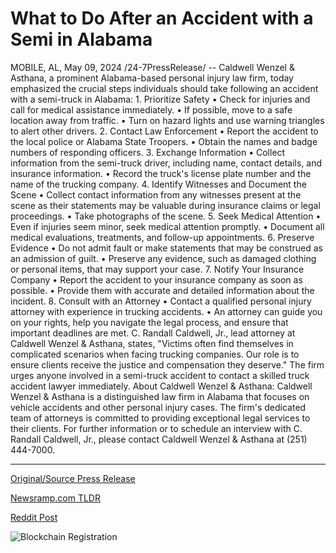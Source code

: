 # What to Do After an Accident with a Semi in Alabama

MOBILE, AL, May 09, 2024 /24-7PressRelease/ -- Caldwell Wenzel & Asthana, a prominent Alabama-based personal injury law firm, today emphasized the crucial steps individuals should take following an accident with a semi-truck in Alabama:  1. Prioritize Safety •	Check for injuries and call for medical assistance immediately. •	If possible, move to a safe location away from traffic. •	Turn on hazard lights and use warning triangles to alert other drivers.  2. Contact Law Enforcement •	Report the accident to the local police or Alabama State Troopers. •	Obtain the names and badge numbers of responding officers.  3. Exchange Information •	Collect information from the semi-truck driver, including name, contact details, and insurance information. •	Record the truck's license plate number and the name of the trucking company.  4. Identify Witnesses and Document the Scene •	Collect contact information from any witnesses present at the scene as their statements may be valuable during insurance claims or legal proceedings. •	Take photographs of the scene.  5. Seek Medical Attention •	Even if injuries seem minor, seek medical attention promptly. •	Document all medical evaluations, treatments, and follow-up appointments.  6. Preserve Evidence •	Do not admit fault or make statements that may be construed as an admission of guilt. •	Preserve any evidence, such as damaged clothing or personal items, that may support your case.  7. Notify Your Insurance Company •	Report the accident to your insurance company as soon as possible. •	Provide them with accurate and detailed information about the incident.  8. Consult with an Attorney •	Contact a qualified personal injury attorney with experience in trucking accidents. •	An attorney can guide you on your rights, help you navigate the legal process, and ensure that important deadlines are met.  C. Randall Caldwell, Jr., lead attorney at Caldwell Wenzel & Asthana, states, "Victims often find themselves in complicated scenarios when facing trucking companies. Our role is to ensure clients receive the justice and compensation they deserve."  The firm urges anyone involved in a semi-truck accident to contact a skilled truck accident lawyer immediately.  About Caldwell Wenzel & Asthana: Caldwell Wenzel & Asthana is a distinguished law firm in Alabama that focuses on vehicle accidents and other personal injury cases. The firm's dedicated team of attorneys is committed to providing exceptional legal services to their clients. For further information or to schedule an interview with C. Randall Caldwell, Jr., please contact Caldwell Wenzel & Asthana at (251) 444-7000. 

---

[Original/Source Press Release](https://newlive.24-7pressrelease.com/press-release/510694/what-to-do-after-an-accident-with-a-semi-in-alabama)
                    

[Newsramp.com TLDR](None) 



[Reddit Post](https://www.reddit.com/r/HealthCareNewsInfo/comments/1cpq8jt/alabama_law_firm_urges_crucial_steps_after/) 



![Blockchain Registration](https://cdn.newsramp.app/24-7PressRelease/qrcode/245/11/ulnawkEq.webp)